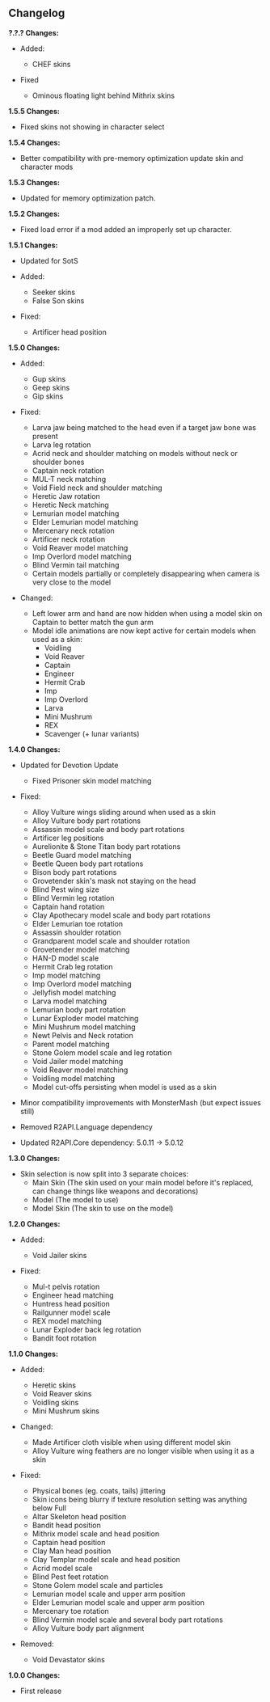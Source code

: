 ## Changelog

**?.?.? Changes:**

* Added:
  * CHEF skins

* Fixed
  * Ominous floating light behind Mithrix skins

**1.5.5 Changes:**

* Fixed skins not showing in character select

**1.5.4 Changes:**

* Better compatibility with pre-memory optimization update skin and character mods

**1.5.3 Changes:**

* Updated for memory optimization patch.

**1.5.2 Changes:**

* Fixed load error if a mod added an improperly set up character.

**1.5.1 Changes:**

* Updated for SotS

* Added:
  * Seeker skins
  * False Son skins

* Fixed:
  * Artificer head position

**1.5.0 Changes:**

* Added:
  * Gup skins
  * Geep skins
  * Gip skins

* Fixed:
  * Larva jaw being matched to the head even if a target jaw bone was present
  * Larva leg rotation
  * Acrid neck and shoulder matching on models without neck or shoulder bones
  * Captain neck rotation
  * MUL-T neck matching
  * Void Field neck and shoulder matching
  * Heretic Jaw rotation
  * Heretic Neck matching
  * Lemurian model matching
  * Elder Lemurian model matching
  * Mercenary neck rotation
  * Artificer neck rotation
  * Void Reaver model matching
  * Imp Overlord model matching
  * Blind Vermin tail matching
  * Certain models partially or completely disappearing when camera is very close to the model

* Changed:
  * Left lower arm and hand are now hidden when using a model skin on Captain to better match the gun arm
  * Model idle animations are now kept active for certain models when used as a skin:
    * Voidling
    * Void Reaver
    * Captain
    * Engineer
    * Hermit Crab
    * Imp
    * Imp Overlord
    * Larva
    * Mini Mushrum
    * REX
    * Scavenger (+ lunar variants)

**1.4.0 Changes:**

* Updated for Devotion Update
  * Fixed Prisoner skin model matching

* Fixed:
  * Alloy Vulture wings sliding around when used as a skin
  * Alloy Vulture body part rotations
  * Assassin model scale and body part rotations
  * Artificer leg positions
  * Aurelionite & Stone Titan body part rotations
  * Beetle Guard model matching
  * Beetle Queen body part rotations
  * Bison body part rotations
  * Grovetender skin's mask not staying on the head
  * Blind Pest wing size
  * Blind Vermin leg rotation
  * Captain hand rotation
  * Clay Apothecary model scale and body part rotations
  * Elder Lemurian toe rotation
  * Assassin shoulder rotation
  * Grandparent model scale and shoulder rotation
  * Grovetender model matching
  * HAN-D model scale
  * Hermit Crab leg rotation
  * Imp model matching
  * Imp Overlord model matching
  * Jellyfish model matching
  * Larva model matching
  * Lemurian body part rotation
  * Lunar Exploder model matching
  * Mini Mushrum model matching
  * Newt Pelvis and Neck rotation
  * Parent model matching
  * Stone Golem model scale and leg rotation
  * Void Jailer model matching
  * Void Reaver model matching
  * Voidling model matching
  * Model cut-offs persisting when model is used as a skin

* Minor compatibility improvements with MonsterMash (but expect issues still)

* Removed R2API.Language dependency
* Updated R2API.Core dependency: 5.0.11 -> 5.0.12

**1.3.0 Changes:**

* Skin selection is now split into 3 separate choices:
  * Main Skin (The skin used on your main model before it's replaced, can change things like weapons and decorations)
  * Model (The model to use)
  * Model Skin (The skin to use on the model)

**1.2.0 Changes:**

* Added:
  * Void Jailer skins

* Fixed:
  * Mul-t pelvis rotation
  * Engineer head matching
  * Huntress head position
  * Railgunner model scale
  * REX model matching
  * Lunar Exploder back leg rotation
  * Bandit foot rotation

**1.1.0 Changes:**

* Added:
  * Heretic skins
  * Void Reaver skins
  * Voidling skins
  * Mini Mushrum skins

* Changed:
  * Made Artificer cloth visible when using different model skin
  * Alloy Vulture wing feathers are no longer visible when using it as a skin

* Fixed:
  * Physical bones (eg. coats, tails) jittering
  * Skin icons being blurry if texture resolution setting was anything below Full
  * Altar Skeleton head position
  * Bandit head position
  * Mithrix model scale and head position
  * Captain head position
  * Clay Man head position
  * Clay Templar model scale and head position
  * Acrid model scale
  * Blind Pest feet rotation
  * Stone Golem model scale and particles
  * Lemurian model scale and upper arm position
  * Elder Lemurian model scale and upper arm position
  * Mercenary toe rotation
  * Blind Vermin model scale and several body part rotations
  * Alloy Vulture body part alignment

* Removed:
  * Void Devastator skins

**1.0.0 Changes:**

* First release